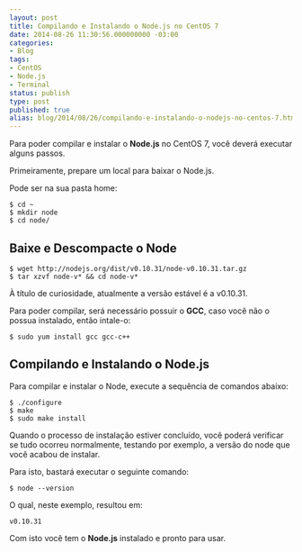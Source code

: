 ```yaml
---
layout: post
title: Compilando e Instalando o Node.js no CentOS 7
date: 2014-08-26 11:30:56.000000000 -03:00
categories:
- Blog
tags:
- CentOS
- Node.js
- Terminal
status: publish
type: post
published: true
alias: blog/2014/08/26/compilando-e-instalando-o-nodejs-no-centos-7.html
---
```

Para poder compilar e instalar o **Node.js** no CentOS 7, você deverá executar alguns passos.

Primeiramente, prepare um local para baixar o Node.js.

Pode ser na sua pasta home:

	$ cd ~
	$ mkdir node
	$ cd node/

## Baixe e Descompacte o Node

	$ wget http://nodejs.org/dist/v0.10.31/node-v0.10.31.tar.gz
	$ tar xzvf node-v* && cd node-v*

À título de curiosidade, atualmente a versão estável é a v0.10.31.

Para poder compilar, será necessário possuir o **GCC**, caso você não o possua instalado, então intale-o:

	$ sudo yum install gcc gcc-c++

## Compilando e Instalando o Node.js

Para compilar e instalar o Node, execute a sequência de comandos abaixo:

	$ ./configure
	$ make
	$ sudo make install

Quando o processo de instalação estiver concluído, você poderá verificar se tudo ocorreu normalmente, testando por exemplo, a versão do node que você acabou de instalar.

Para isto, bastará executar o seguinte comando:

	$ node --version

O qual, neste exemplo, resultou em:

	v0.10.31

Com isto você tem o **Node.js** instalado e pronto para usar.